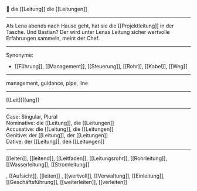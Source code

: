 🔴 die [[Leitung]]
die [[Leitungen]]

---
Als Lena abends nach Hause geht, hat sie die [[Projektleitung]] in der Tasche. Und Bastian? Der wird unter Lenas Leitung sicher wertvolle Erfahrungen sammeln, meint der Chef.


---
Synonyme:
- [[Führung]], [[Management]], [[Steuerung]], [[Rohr]], [[Kabel]], [[Weg]]

---
management, guidance, pipe, line

---
[[Leit]][[ung]]

---
Case: Singular, Plural  
Nominative: die [[Leitung]], die [[Leitungen]]  
Accusative: die [[Leitung]], die [[Leitungen]]  
Genitive: der [[Leitung]], der [[Leitungen]]  
Dative: der [[Leitung]], den [[Leitungen]]  

---
[[leiten]], [[leitend]], [[Leitfaden]], [[Leitungsrohr]], [[Rohrleitung]], [[Wasserleitung]], [[Stromleitung]]

, [[Aufsicht]], [[leiten]]
, [[wertvoll]], [[Verwaltung]], [[Einleitung]], [[Geschäftsführung]], [[weiterleiten]], [[verleiten]]